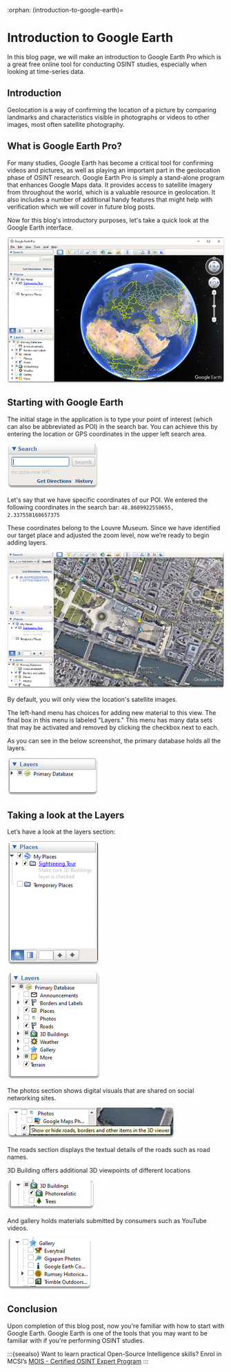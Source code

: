 :orphan:
(introduction-to-google-earth)=

# Introduction to Google Earth

In this blog page, we will make an introduction to Google Earth Pro which is a great free online tool for conducting OSINT studies, especially when looking at time-series data.

## Introduction

Geolocation is a way of confirming the location of a picture by comparing landmarks and characteristics visible in photographs or videos to other images, most often satellite photography.

## What is Google Earth Pro?

For many studies, Google Earth has become a critical tool for confirming videos and pictures, as well as playing an important part in the geolocation phase of OSINT research. Google Earth Pro is simply a stand-alone program that enhances Google Maps data. It provides access to satellite imagery from throughout the world, which is a valuable resource in geolocation. It also includes a number of additional handy features that might help with verification which we will cover in future blog posts.

Now for this blog's introductory purposes, let's take a quick look at the Google Earth interface.

![alt img](images/osint-google-earth-16.png)

## Starting with Google Earth

The initial stage in the application is to type your point of interest (which can also be abbreviated as POI) in the search bar. You can achieve this by entering the location or GPS coordinates in the upper left search area.

![alt img](images/osint-google-earth-17.png)

Let's say that we have specific coordinates of our POI. We entered the following coordinates in the search bar:
`48.8609922550655, 2.337558168657375`

These coordinates belong to the Louvre Museum. Since we have identified our target place and adjusted the zoom level, now we’re ready to begin adding layers.

![alt img](images/osint-google-earth-20.png)

By default, you will only view the location's satellite images.

The left-hand menu has choices for adding new material to this view. The final box in this menu is labeled "Layers." This menu has many data sets that may be activated and removed by clicking the checkbox next to each.

As you can see in the below screenshot, the primary database holds all the layers.

![alt img](images/osint-google-earth-23.png)

## Taking a look at the Layers

Let’s have a look at the layers section:

![alt img](images/osint-google-earth-18.png)

![alt img](images/osint-google-earth-19.png)

The photos section shows digital visuals that are shared on social networking sites.

![alt img](images/osint-google-earth-21.png)

The roads section displays the textual details of the roads such as road names.

3D Building offers additional 3D viewpoints of different locations

![alt img](images/osint-google-earth-22.png)

And gallery holds materials submitted by consumers such as YouTube videos.

![alt img](images/osint-google-earth-24.png)

## Conclusion

Upon completion of this blog post, now you're familiar with how to start with Google Earth. Google Earth is one of the tools that you may want to be familiar with if you're performing OSINT studies.

:::{seealso}
Want to learn practical Open-Source Intelligence skills? Enrol in MCSI’s [MOIS - Certified OSINT Expert Program](https://www.mosse-institute.com/certifications/mois-certified-osint-expert.html)
:::
